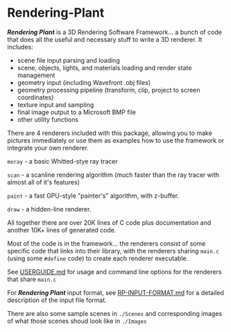 # Rendering-Plant

**_Rendering Plant_** is a 3D Rendering Software Framework... a bunch of code that does 
all the useful and necessary stuff to write a 3D renderer. It includes:

- scene file input parsing and loading
- scene, objects, lights, and materials loading  and render state management
- geometry input (including Wavefront .obj files)
- geometry processing pipeline (transform, clip, project to screen coordinates)
- texture input and sampling
- final image output to a Microsoft BMP file
- other utility functions

There are 4 renderers included with this package, allowing you to make pictures 
immediately or use them as examples how to use the framework or integrate your
own renderer.

`moray` - a basic Whitted-stye ray tracer

`scan` - a scanline rendering algorithm (much faster than the ray tracer with almost all of it's features)

`paint` - a fast GPU-style "painter's" algorithm, with z-buffer.

`draw` - a hidden-line renderer.

All together there are over 20K lines of C code plus documentation and another
10K+ lines of generated code.

Most of the code is in the framework... the renderers consist of some specific code
that links into their library, with the renderers sharing `main.c` 
(using some `#define` code) to create each renderer executable.

See 
[USERGUIDE.md](http://github.com/oldwatchlover/Rendering-Plant/blob/master/Documentation/USERGUIDE.md) 
for usage and command line options for the renderers that share `main.c`

For **_Rendering Plant_** input format, see 
[RP-INPUT-FORMAT.md](http://github.com/oldwatchlover/Rendering-Plant/blob/master/Documentation/RP-INPUT-FORMAT.md) 
for a detailed description of the input file format.

There are also some sample scenes in `./Scenes` and corresponding images of what those
scenes shoud look like in `./Images`



